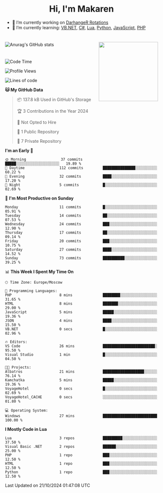<div id="header" align="center">
 <h1>Hi, I'm Makaren</h1>
</div>

- 🔭 I’m currently working on <a href="https://darhanger.github.io/rotations/">DarhangeR Rotations</a>
- 🌱 I’m currently learning: <a href="https://learn.microsoft.com/ru-ru/dotnet/visual-basic/">VB.NET</a>, <a href="https://dotnet.microsoft.com/en-us/languages/csharp">C#</a>, <a href="https://www.lua.org">Lua</a>, <a href="https://www.python.org">Python</a>, <a href="https://www.ecma-international.org/publications-and-standards/standards/ecma-262/">JavaScript</a>, <a href="https://www.php.net">PHP</a>
<!--
- 👯 I’m looking to collaborate on ...
- 🤔 I’m looking for help with ...
- 💬 Ask me about ...
- 📫 How to reach me: ...
- 😄 Pronouns: ...
- ⚡ Fun fact: ...
-->
#
![Anurag's GitHub stats](https://github-readme-stats.vercel.app/api?username=MakarenD&text_color=fff&icon_color=435cd9&show_icons=true&theme=dark&bg_color=00000000)<img align="right" src="https://media3.giphy.com/media/LaVp0AyqR5bGsC5Cbm/giphy.gif?cid=ecf05e4702j5mjw4h8mwt6p3xur6xnlpw7ymefs00ez9pcbs&ep=v1_gifs_search&rid=giphy.gif&ct=g" width="195"/> 

#
<!--START_SECTION:waka-->
![Code Time](http://img.shields.io/badge/Code%20Time-545%20hrs%2019%20mins-blue)

![Profile Views](http://img.shields.io/badge/Profile%20Views-0-blue)

![Lines of code](https://img.shields.io/badge/From%20Hello%20World%20I%27ve%20Written-3.0%20million%20lines%20of%20code-blue)

**🐱 My GitHub Data** 

> 📦 137.8 kB Used in GitHub's Storage 
 > 
> 🏆 3 Contributions in the Year 2024
 > 
> 🚫 Not Opted to Hire
 > 
> 📜 1 Public Repository 
 > 
> 🔑 7 Private Repository 
 > 
**I'm an Early 🐤** 

```text
🌞 Morning                37 commits          █████░░░░░░░░░░░░░░░░░░░░   19.89 % 
🌆 Daytime                112 commits         ███████████████░░░░░░░░░░   60.22 % 
🌃 Evening                32 commits          ████░░░░░░░░░░░░░░░░░░░░░   17.20 % 
🌙 Night                  5 commits           █░░░░░░░░░░░░░░░░░░░░░░░░   02.69 % 
```
📅 **I'm Most Productive on Sunday** 

```text
Monday                   11 commits          █░░░░░░░░░░░░░░░░░░░░░░░░   05.91 % 
Tuesday                  14 commits          ██░░░░░░░░░░░░░░░░░░░░░░░   07.53 % 
Wednesday                24 commits          ███░░░░░░░░░░░░░░░░░░░░░░   12.90 % 
Thursday                 17 commits          ██░░░░░░░░░░░░░░░░░░░░░░░   09.14 % 
Friday                   20 commits          ███░░░░░░░░░░░░░░░░░░░░░░   10.75 % 
Saturday                 27 commits          ████░░░░░░░░░░░░░░░░░░░░░   14.52 % 
Sunday                   73 commits          ██████████░░░░░░░░░░░░░░░   39.25 % 
```


📊 **This Week I Spent My Time On** 

```text
🕑︎ Time Zone: Europe/Moscow

💬 Programming Languages: 
PHP                      8 mins              ████████░░░░░░░░░░░░░░░░░   31.65 % 
HTML                     8 mins              ███████░░░░░░░░░░░░░░░░░░   29.00 % 
JavaScript               5 mins              █████░░░░░░░░░░░░░░░░░░░░   19.36 % 
JSON                     4 mins              ████░░░░░░░░░░░░░░░░░░░░░   15.50 % 
VB.NET                   0 secs              █░░░░░░░░░░░░░░░░░░░░░░░░   02.96 % 

🔥 Editors: 
VS Code                  26 mins             ████████████████████████░   95.50 % 
Visual Studio            1 min               █░░░░░░░░░░░░░░░░░░░░░░░░   04.50 % 

🐱‍💻 Projects: 
Albatros                 21 mins             ███████████████████░░░░░░   76.14 % 
Kamchatka                5 mins              █████░░░░░░░░░░░░░░░░░░░░   19.36 % 
VoyageHotel              0 secs              █░░░░░░░░░░░░░░░░░░░░░░░░   02.69 % 
VoyageHotel_CACHE        0 secs              ░░░░░░░░░░░░░░░░░░░░░░░░░   01.80 % 

💻 Operating System: 
Windows                  27 mins             █████████████████████████   100.00 % 
```

**I Mostly Code in Lua** 

```text
Lua                      3 repos             █████████░░░░░░░░░░░░░░░░   37.50 % 
Visual Basic .NET        2 repos             ██████░░░░░░░░░░░░░░░░░░░   25.00 % 
PHP                      1 repo              ███░░░░░░░░░░░░░░░░░░░░░░   12.50 % 
HTML                     1 repo              ███░░░░░░░░░░░░░░░░░░░░░░   12.50 % 
Python                   1 repo              ███░░░░░░░░░░░░░░░░░░░░░░   12.50 % 
```




 Last Updated on 21/10/2024 01:47:08 UTC
<!--END_SECTION:waka-->
